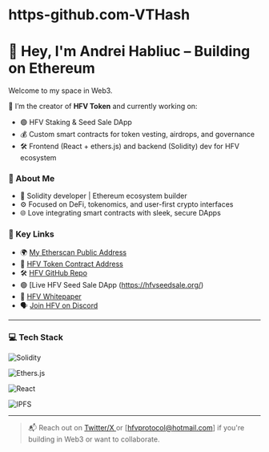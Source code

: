 # https-github.com-VTHash
# 👋 Hey, I'm Andrei Habliuc – Building on Ethereum

Welcome to my space in Web3.

🚀 I’m the creator of **HFV Token** and currently working on:
- 🟢 HFV Staking & Seed Sale DApp
- 💰 Custom smart contracts for token vesting, airdrops, and governance
- 🛠️ Frontend (React + ethers.js) and backend (Solidity) dev for HFV ecosystem

### 🧠 About Me
- 🔐 Solidity developer | Ethereum ecosystem builder
- ⚙️ Focused on DeFi, tokenomics, and user-first crypto interfaces
- 🌐 Love integrating smart contracts with sleek, secure DApps



### 🔗 Key Links

- 🌍 [My Etherscan Public Address](https://etherscan.io/address/0x25b3ea33069428dcd1f268f1C6139701f1dc0137)
- 💎 [HFV Token Contract Address](https://etherscan.io/address/0xeab3b66a24bd99171e0a854b6da215ce3a7ffa98)
- 🛠 [HFV GitHub Repo](https://github.com/YOUR_USERNAME/hfv-dapp)
- 🟢 [Live HFV Seed Sale DApp (https://hfvseedsale.org/)
- 🧾 [HFV Whitepaper](https://github.com/VTHash/HFV_Whitepaper/raw/main/HFV_Whitepaper_v2_Final%20(1).pdf)
- 🗣 [Join HFV on Discord](https://discord.gg/Be4mQEFN)

---

### 💻 Tech Stack
![Solidity](https://docs.soliditylang.org/en/latest/_images/solidity_logo.svg)

![Ethers.js](https://img.shields.io/badge/-Ethers.js-111111?style=flat-square)

![React](https://img.shields.io/badge/-React-20232a?style=flat-square&logo=react)

![IPFS](https://img.shields.io/badge/-IPFS-65c2cb?style=flat-square&logo=ipfs)



---

> 📬 Reach out on  [Twitter/X ](https://x.com/@HFVProtocol) or [hfvprotocol@hotmail.com] if you're building in Web3 or want to collaborate.





